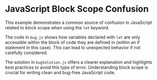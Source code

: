 # JavaScript Block Scope Confusion
This example demonstrates a common source of confusion in JavaScript related to block scope when using the `let` keyword.

The code in `bug.js` shows how variables declared with `let` are only accessible within the block of code they are defined in (within an if statement in this case). This can lead to unexpected behavior if not carefully considered.

The solution in `bugSolution.js` offers a clearer explanation and highlights best practices to avoid this type of error.  Understanding block scope is crucial for writing clean and bug-free JavaScript code.